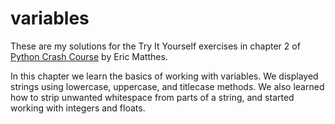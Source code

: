 # variables

These are my solutions for the Try It Yourself exercises in chapter 2 of [Python Crash Course](https://nostarch.com/pythoncrashcourse/) by Eric Matthes.

In this chapter we learn the basics of working with variables. We displayed strings using lowercase, uppercase, and titlecase methods. We also learned how to strip unwanted whitespace from parts of a string, and started working with integers and floats.
